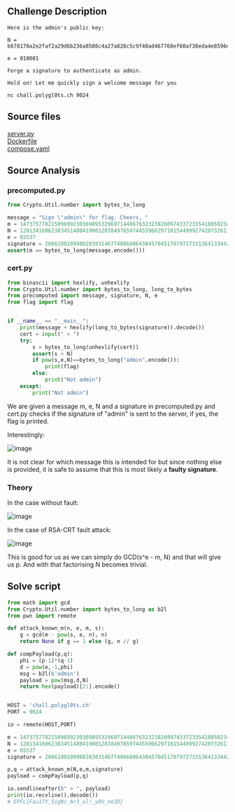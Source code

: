 ## Challenge Description

```
Here is the admin's public key:

N = b678170a2e2faf2a29d6b236a8508c4a27a828c5c9f40ad467768ef60af30eda4e8596e4cbc3919db6d104ea1155025052918fb8fb3ef78510c6ea41f5be60e26103fb0f36a71883a23027f544b08ad35fc328b184e83f8973695e339d75fe4565e90457f051ba327eb14d77d76fc60b8800e5d04d9407561dc708889ee8b001

e = 010001

Forge a signature to authenticate as admin.

Hold on! Let me quickly sign a welcome message for you

nc chall.polygl0ts.ch 9024
```

## Source files

[server.py](./server.py) \
[Dockerfile](./Dockerfile) \
[compose.yaml](./compose.yaml)


## Source Analysis

### precomputed.py

```python
from Crypto.Util.number import bytes_to_long

message = "Sign \"admin\" for flag. Cheers, "
m = 147375778215096992303698953296971440676323238260974337233541805023476001824
N = 128134160623834514804190012838497659744559662971015449992742073261127899204627514400519744946918210411041809618188694716954631963628028483173612071660003564406245581>
e = 65537
signature = 2066100189908203831467740668064384570451707972733136413344205404539358351467797272063760846108596471121604572134007316135429454288237472477734942807611858337>
assert(m == bytes_to_long(message.encode()))
```

### cert.py
```python
from binascii import hexlify, unhexlify
from Crypto.Util.number import bytes_to_long, long_to_bytes
from precomputed import message, signature, N, e
from flag import flag


if __name__ == "__main__":
    print(message + hexlify(long_to_bytes(signature)).decode())
    cert = input(" > ")
    try:
        s = bytes_to_long(unhexlify(cert))
        assert(s < N)
        if pow(s,e,N)==bytes_to_long("admin".encode()):
            print(flag)
        else:
            print("Not admin")
    except:
        print("Not admin")
```

We are given a message m, e, N and a signature in precomputed.py and cert.py checks if the signature of "admin" is sent to the server, if yes, the flag is printed.

Interestingly:

![image](https://github.com/user-attachments/assets/a10f63c7-02eb-4aa4-aa93-a1bf94fa603c)

It is not clear for which message this is intended for but since nothing else is provided, it is safe to assume that this is most likely a **faulty signature**.

### Theory

In the case without fault:

![image](https://github.com/user-attachments/assets/5629916e-b7d1-4587-8546-8529cc6293eb)

In the case of RSA-CRT fault attack:

![image](https://github.com/user-attachments/assets/28c3e652-667e-4c5e-b6b6-060902b911ea)

This is good for us as we can simply do GCD(s^e - m, N)  and that will give us p. And with that factorising N becomes trivial.

## Solve script

```python
from math import gcd
from Crypto.Util.number import bytes_to_long as b2l
from pwn import remote

def attack_known_m(n, e, m, s):
    g = gcd(m - pow(s, e, n), n)
    return None if g == 1 else (g, n // g)

def compPayload(p,q):
    phi = (p-1)*(q-1)
    d = pow(e,-1,phi)
    msg = b2l(b'admin')
    payload = pow(msg,d,N)
    return hex(payload)[2:].encode()


HOST = 'chall.polygl0ts.ch'
PORT = 9024

io = remote(HOST,PORT)

m = 147375778215096992303698953296971440676323238260974337233541805023476001824
N = 128134160623834514804190012838497659744559662971015449992742073261127899204627514400519744946918210411041809618188694716954631963628028483173612071660003564406245581>
e = 65537
signature = 2066100189908203831467740668064384570451707972733136413344205404539358351467797272063760846108596471121604572134007316135429454288237472477734942807611858337>

p,q = attack_known_m(N,e,m,signature)
payload = compPayload(p,q)

io.sendlineafter(b" > ", payload)
print(io.recvline().decode())
# EPFL{Fau17Y_5igNs_Ar3_al!_y0U_ne3D}
```






